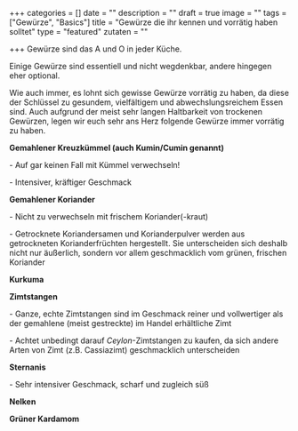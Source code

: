 +++
categories = []
date = ""
description = ""
draft = true
image = ""
tags = ["Gewürze", "Basics"]
title = "Gewürze die ihr kennen und vorrätig haben solltet"
type = "featured"
zutaten = ""

+++
Gewürze sind das A und O in jeder Küche.

Einige Gewürze sind essentiell und nicht wegdenkbar, andere hingegen eher optional.

Wie auch immer, es lohnt sich gewisse Gewürze vorrätig zu haben, da diese der Schlüssel zu gesundem, vielfältigem und abwechslungsreichem Essen sind. Auch aufgrund der meist sehr langen Haltbarkeit von trockenen Gewürzen, legen wir euch sehr ans Herz folgende Gewürze immer vorrätig zu haben.

**Gemahlener Kreuzkümmel (auch Kumin/Cumin genannt)**

\- Auf gar keinen Fall mit Kümmel verwechseln!

\- Intensiver, kräftiger Geschmack

**Gemahlener Koriander**

\- Nicht zu verwechseln mit frischem Koriander(-kraut)

\- Getrocknete Koriandersamen und Korianderpulver werden aus getrockneten Korianderfrüchten hergestellt. Sie unterscheiden sich deshalb nicht nur äußerlich, sondern vor allem geschmacklich vom grünen, frischen Koriander

**Kurkuma**

**Zimtstangen** 

\- Ganze, echte Zimtstangen sind im Geschmack reiner und vollwertiger als der gemahlene (meist gestreckte) im Handel erhältliche Zimt

\- Achtet unbedingt darauf _Ceylon_-Zimtstangen zu kaufen, da sich andere Arten von Zimt (z.B. Cassiazimt) geschmacklich unterscheiden

**Sternanis**

\- Sehr intensiver Geschmack, scharf und zugleich süß 

**Nelken**

**Grüner Kardamom**